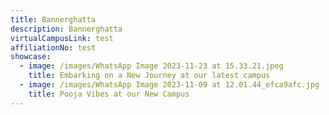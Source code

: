 ```yaml
---
title: Bannerghatta
description: Bannerghatta
virtualCampusLink: test
affiliationNo: test
showcase:
  - image: /images/WhatsApp Image 2023-11-23 at 15.33.21.jpeg
    title: Embarking on a New Journey at our latest campus
  - image: /images/WhatsApp Image 2023-11-09 at 12.01.44_efca9afc.jpg
    title: Pooja Vibes at our New Campus
---
```


